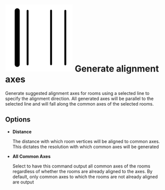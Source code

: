 # ![](../../.gitbook/assets/gen-align-axes.svg#thumbnail) Generate alignment axes

Generate suggested alignment axes for rooms using a selected line to specify the alignment direction. All generated axes will be parallel to the selected line and will fall along the common axes of the selected rooms.

## Options

* **Distance**

  The distance with which room vertices will be aligned to common axes. This dictates the resolution with which common axes will be generated

* **All Common Axes**

  Select to have this command output all common axes of the rooms regardless of whether the rooms are already aligned to the axes. By default, only common axes to which the rooms are not already aligned are output

<style>
img[src*="#thumbnail"] {
   width:50px;
   height:50px;
}
</style>